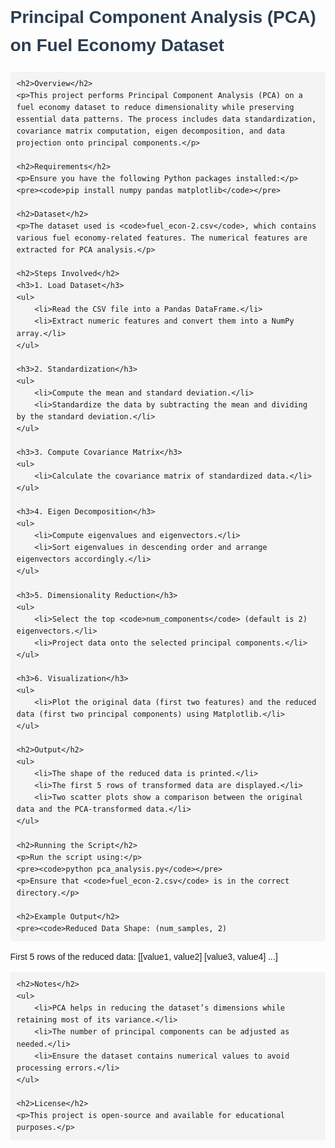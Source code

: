 <!-- README.md -->

<!DOCTYPE html>
<html>
<head>
    <title>Principal Component Analysis (PCA) on Fuel Economy Dataset</title>
    <style>
        body { font-family: Arial, sans-serif; line-height: 1.6; margin: 40px; }
        h1, h2, h3 { color: #2c3e50; }
        code { background-color: #f4f4f4; padding: 2px 5px; border-radius: 4px; }
        pre { background-color: #f4f4f4; padding: 10px; border-radius: 4px; overflow-x: auto; }
        ul { margin: 10px 0; padding-left: 20px; }
    </style>
</head>
<body>
    <h1>Principal Component Analysis (PCA) on Fuel Economy Dataset</h1>
    
    <h2>Overview</h2>
    <p>This project performs Principal Component Analysis (PCA) on a fuel economy dataset to reduce dimensionality while preserving essential data patterns. The process includes data standardization, covariance matrix computation, eigen decomposition, and data projection onto principal components.</p>
    
    <h2>Requirements</h2>
    <p>Ensure you have the following Python packages installed:</p>
    <pre><code>pip install numpy pandas matplotlib</code></pre>
    
    <h2>Dataset</h2>
    <p>The dataset used is <code>fuel_econ-2.csv</code>, which contains various fuel economy-related features. The numerical features are extracted for PCA analysis.</p>
    
    <h2>Steps Involved</h2>
    <h3>1. Load Dataset</h3>
    <ul>
        <li>Read the CSV file into a Pandas DataFrame.</li>
        <li>Extract numeric features and convert them into a NumPy array.</li>
    </ul>
    
    <h3>2. Standardization</h3>
    <ul>
        <li>Compute the mean and standard deviation.</li>
        <li>Standardize the data by subtracting the mean and dividing by the standard deviation.</li>
    </ul>
    
    <h3>3. Compute Covariance Matrix</h3>
    <ul>
        <li>Calculate the covariance matrix of standardized data.</li>
    </ul>
    
    <h3>4. Eigen Decomposition</h3>
    <ul>
        <li>Compute eigenvalues and eigenvectors.</li>
        <li>Sort eigenvalues in descending order and arrange eigenvectors accordingly.</li>
    </ul>
    
    <h3>5. Dimensionality Reduction</h3>
    <ul>
        <li>Select the top <code>num_components</code> (default is 2) eigenvectors.</li>
        <li>Project data onto the selected principal components.</li>
    </ul>
    
    <h3>6. Visualization</h3>
    <ul>
        <li>Plot the original data (first two features) and the reduced data (first two principal components) using Matplotlib.</li>
    </ul>
    
    <h2>Output</h2>
    <ul>
        <li>The shape of the reduced data is printed.</li>
        <li>The first 5 rows of transformed data are displayed.</li>
        <li>Two scatter plots show a comparison between the original data and the PCA-transformed data.</li>
    </ul>
    
    <h2>Running the Script</h2>
    <p>Run the script using:</p>
    <pre><code>python pca_analysis.py</code></pre>
    <p>Ensure that <code>fuel_econ-2.csv</code> is in the correct directory.</p>
    
    <h2>Example Output</h2>
    <pre><code>Reduced Data Shape: (num_samples, 2)
First 5 rows of the reduced data:
[[value1, value2]
 [value3, value4]
 ...]</code></pre>
    
    <h2>Notes</h2>
    <ul>
        <li>PCA helps in reducing the dataset’s dimensions while retaining most of its variance.</li>
        <li>The number of principal components can be adjusted as needed.</li>
        <li>Ensure the dataset contains numerical values to avoid processing errors.</li>
    </ul>
    
    <h2>License</h2>
    <p>This project is open-source and available for educational purposes.</p>
</body>
</html>
